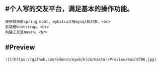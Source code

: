 #个人写的交友平台，满足基本的操作功能。<br> 
-------------------------------------
    使用框架是spring boot, mybatis连接mysql和对象。<br> 
    前端是bootstrap。<br> 
    构建工具是maven。<br> 
#Preview<br> 
-------------------------------------
    ![](https://github.com/edonon/mywb/blob/master/Preview/main0706.jpg)
